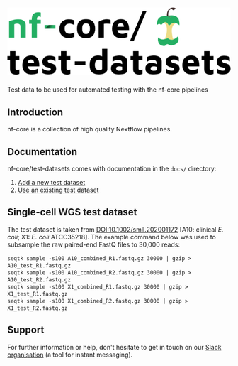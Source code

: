 # ![nfcore/test-datasets](docs/images/test-datasets_logo.png)
Test data to be used for automated testing with the nf-core pipelines

## Introduction

nf-core is a collection of high quality Nextflow pipelines.

## Documentation
nf-core/test-datasets comes with documentation in the `docs/` directory:

01. [Add a new  test dataset](https://github.com/nf-core/test-datasets/blob/master/docs/ADD_NEW_DATA.md)
02. [Use an existing test dataset](https://github.com/nf-core/test-datasets/blob/master/docs/USE_EXISTING_DATA.md)

## Single-cell WGS test dataset

The test dataset is taken from [DOI:10.1002/smll.202001172](https://doi.org/10.1002/smll.202001172) \[A10: clinical *E. coli*; X1: *E. coli* ATCC35218\].
The example command below was used to subsample the raw paired-end FastQ files to 30,000 reads:

```
seqtk sample -s100 A10_combined_R1.fastq.gz 30000 | gzip > A10_test_R1.fastq.gz
seqtk sample -s100 A10_combined_R2.fastq.gz 30000 | gzip > A10_test_R2.fastq.gz
seqtk sample -s100 X1_combined_R1.fastq.gz 30000 | gzip > X1_test_R1.fastq.gz
seqtk sample -s100 X1_combined_R2.fastq.gz 30000 | gzip > X1_test_R2.fastq.gz
```

## Support

For further information or help, don't hesitate to get in touch on our [Slack organisation](https://nf-co.re/join/slack) (a tool for instant messaging).
